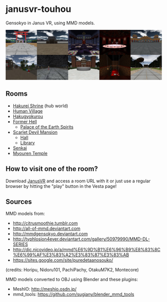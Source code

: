 # janusvr-touhou
Gensokyo in Janus VR, using MMD models.

![Some screenshots](https://raw.githubusercontent.com/nostrenz/janusvr-touhou/gh-pages/mosaic.jpg)

## Rooms

* [Hakurei Shrine](https://vesta.janusvr.com/nostrenz/gensokyo) (hub world)
* [Human Village](https://vesta.janusvr.com/nostrenz/human-village)
* [Hakugyokurou](https://vesta.janusvr.com/nostrenz/hakugyokurou)
* [Former Hell](https://vesta.janusvr.com/nostrenz/former-hell)
	* [Palace of the Earth Spirits](https://vesta.janusvr.com/nostrenz/palace-of-the-earth-spirits)
* [Scarlet Devil Mansion](https://vesta.janusvr.com/nostrenz/scarlet-devil-mansion)
	* [Hall](https://vesta.janusvr.com/nostrenz/sdm-hall)
	* [Library](https://vesta.janusvr.com/nostrenz/sdm-library)
* [Senkai](https://vesta.janusvr.com/nostrenz/senkai)
* [Myouren Temple](https://vesta.janusvr.com/nostrenz/myouren-temple)

## How to visit one of the room?

Download [JanusVR](http://janusvr.com/) and access a room URL with it or just use a regular browser by hitting the "play" button in the Vesta page!

## Sources

MMD models from:
- http://citrusmoothie.tumblr.com
- http://all-of-mmd.deviantart.com
- http://mmdgensokyo.deviantart.com
- http://typhlosion4ever.deviantart.com/gallery/50979990/MMD-DL-SERIES
- http://dic.nicovideo.jp/a/mmd%E6%9D%B1%E6%96%B9%E8%83%8C%E6%99%AF%E3%83%A2%E3%83%87%E3%83%AB
- https://sites.google.com/site/puredetaanosouko/

(credits: Horipu, Nidoru101, PachiPachy, OtakuM7K2, Montecore)

MMD models converted to OBJ using Blender and these plugins:
- MeshIO: http://meshio.osdn.jp/
- mmd_tools: https://github.com/sugiany/blender_mmd_tools
